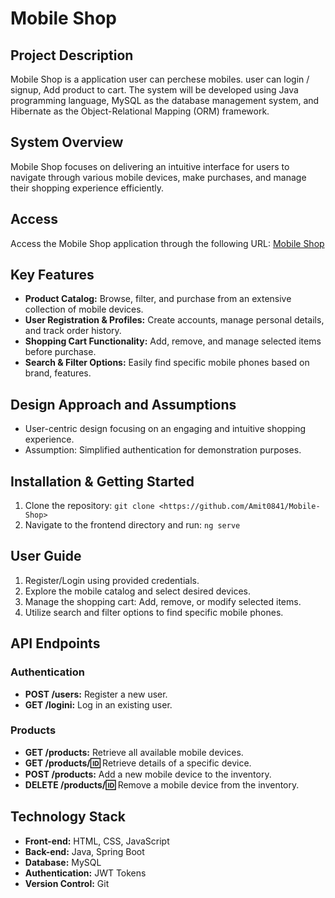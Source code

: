 # Mobile Shop

## Project Description

Mobile Shop is a application user can perchese mobiles. user can login / signup, Add product to cart. The system will be developed using Java programming language, MySQL as the database management system, and Hibernate as the Object-Relational Mapping (ORM) framework. 

## System Overview

Mobile Shop focuses on delivering an intuitive interface for users to navigate through various mobile devices, make purchases, and manage their shopping experience efficiently.

## Access

Access the Mobile Shop application through the following URL: [Mobile Shop](https://Digital-Device-Emporium)

## Key Features

- **Product Catalog:** Browse, filter, and purchase from an extensive collection of mobile devices.
- **User Registration & Profiles:** Create accounts, manage personal details, and track order history.
- **Shopping Cart Functionality:** Add, remove, and manage selected items before purchase.
- **Search & Filter Options:** Easily find specific mobile phones based on brand, features.

## Design Approach and Assumptions

- User-centric design focusing on an engaging and intuitive shopping experience.
- Assumption: Simplified authentication for demonstration purposes.

## Installation & Getting Started

1. Clone the repository: `git clone <https://github.com/Amit0841/Mobile-Shop>`
2. Navigate to the frontend directory and run: `ng serve`

## User Guide

1. Register/Login using provided credentials.
2. Explore the mobile catalog and select desired devices.
3. Manage the shopping cart: Add, remove, or modify selected items.
5. Utilize search and filter options to find specific mobile phones.

## API Endpoints

### Authentication

- **POST /users:** Register a new user.
- **GET /logini:** Log in an existing user.

### Products

- **GET /products:** Retrieve all available mobile devices.
- **GET /products/:id:** Retrieve details of a specific device.
- **POST /products:** Add a new mobile device to the inventory.
- **DELETE /products/:id:** Remove a mobile device from the inventory.

## Technology Stack

- **Front-end:** HTML, CSS, JavaScript
- **Back-end:** Java, Spring Boot
- **Database:** MySQL
- **Authentication:** JWT Tokens
- **Version Control:** Git
